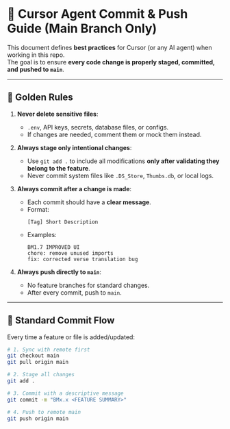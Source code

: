 # 🚀 Cursor Agent Commit & Push Guide (Main Branch Only)

This document defines **best practices** for Cursor (or any AI agent) when working in this repo.  
The goal is to ensure **every code change is properly staged, committed, and pushed to `main`**.

---

## 🔹 Golden Rules

1. **Never delete sensitive files**:
   - `.env`, API keys, secrets, database files, or configs.
   - If changes are needed, comment them or mock them instead.

2. **Always stage only intentional changes**:
   - Use `git add .` to include all modifications **only after validating they belong to the feature**.
   - Never commit system files like `.DS_Store`, `Thumbs.db`, or local logs.

3. **Always commit after a change is made**:
   - Each commit should have a **clear message**.
   - Format:
     ```
     [Tag] Short Description
     ```
   - Examples:
     ```
     BM1.7 IMPROVED UI
     chore: remove unused imports
     fix: corrected verse translation bug
     ```

4. **Always push directly to `main`**:
   - No feature branches for standard changes.
   - After every commit, push to `main`.

---

## 🔹 Standard Commit Flow

Every time a feature or file is added/updated:

```bash
# 1. Sync with remote first
git checkout main
git pull origin main

# 2. Stage all changes
git add .

# 3. Commit with a descriptive message
git commit -m "BMx.x <FEATURE SUMMARY>"

# 4. Push to remote main
git push origin main
